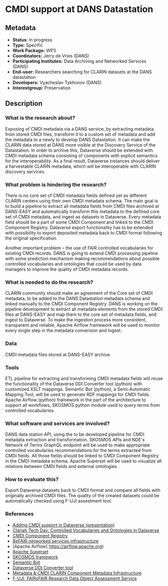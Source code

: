 # CMDI support at DANS Datastation
 
## Metadata
* **Status**: In progress
* **Type:** Specific
* **Work Package:** WP3
* **Coordinators:** Jerry de Vries (DANS)
* **Participating Institutes:** Data Archiving and Networked Services (DANS)
* **End-user:** Researchers searching for CLARIN datasets at the DANS datastation
* **Developers:** Vyacheslav Tykhonov (DANS)
* **Interestgroup:** Preservation
 
## Description
 
### What is the research about?
Exposing of CMDI metadata via a DANS service, by extracting metadata from stored CMDI files, transform it to a custom set of metadata and add the metadata to a newly to develop DANS Datastation. It can make the CLARIN data stored at DANS more visible at the Discovery Service of the Datastation. In order to archive this, Dataverse should be extended with CMDI metadata schema consisting of components with explicit semantics for the interoperability. As a final result, Dataverse instances should deliver a harvestable CLARIN metadata, which will be interoperable with CLARIN discovery services.
 
### What problem is hindering the research?
There is no core set of CMDI metadata fields defined yet as different CLARIN centers using their own CMDI metadata schema. The main goal is to build a pipeline to extract all metadata fields from CMDI files archived at DANS-EASY and automatically transform this metadata to the defined core set of CMDI metadata, and ingest as datasets in Dataverse. Every metadata field should be a part of some CMDI Component and linked to the CMDI Component Registry. Dataverse export functionality has to be extended with possibility to export deposited metadata back to CMDI format following the original specification. 

Another important problem – the use of FAIR controlled vocabularies for existing CMDI records. DANS is going to extend CMDI processing pipeline with some prediction mechanism making recommendations about possible controlled vocabularies and ontologies that could be used by data managers to improve the quality of CMDI metadata records. 
 
### What is needed to do the research?
CLARIN community should make an agreement of the Core set of CMDI metadata, to be added to the DANS Datastation metadata schema and linked manually to the CMDI Component Registry. DANS is working on the pipeline development to extract all metadata elements from the stored CMDI files at DANS-EASY and map them to the core set of metadata fields, and ingest to Dataverse. To make the ingestion process more consistent, transparent and reliable, Apache Airflow framework will be used to monitor every single step in the metadata conversion and ingest.
 
### Data
CMDI metadata files stored at DANS-EASY archive.
 
### Tools
ETL pipeline for extracting and transforming CMDI metadata fields will reuse the functionality of the Dataverse DDI Converter tool (python) with customized XSLT mappings. Semantic Bot (python), a Semi-Automatic Mapping Tool, will be used to generate RDF mappings for CMDI fields. Apache Airflow (python) framework in the part of the architecture to support all workflows, SKOSMOS python module used to query terms from controlled vocabularies. 
 
### What software and services are involved?
DANS data station API, using the to be developed pipeline for CMDI metadata extraction and transformation. SKOSMOS APIs and NDE's Network of Terms GraphQL endpoint will be used to make appropriate controlled vocabularies recommendations for the terms extracted from CMDI fields. All those fields should be linked to CMDI Component Registry in the CMDI metadata schema. 
Apache Superset will be used to visualize all relations between CMDI fields and external ontologies.
 
### How to evaluate this?
Export Dataverse datasets back to CMDI format and compare all fields with originally archived CMDI files. The quality of the created datasets could be automatically checked using F-UJI assestment tool. 
 
### References
* [Adding CMDI support in Dataverse (presentation)](https://www.slideshare.net/vty/clarin-cmdi-support-in-dataverse)
* [Clariah Tech Day: Controlled Vocabularies and Ontologies in Dataverse](https://www.slideshare.net/vty/clariah-tech-day-controlled-vocabularies-and-ontologies-in-dataverse) 
* [CMDI Component Registry](https://catalog.clarin.eu/ds/ComponentRegistry/#/)
* [BeFAIR networked services infrastructure](http://github.com/CoronaWhy/befair/)
* [Apache Airflow] https://airflow.apache.org)
* [Apache Superset](https://superset.apache.org)
* [SKOSMOS framework](http://skosmos.org)
* [Semantic Bot](https://github.com/opendatasoft/semantic-bot)
* [Dataverse DDI Converter tool](http://github.com/IQSS/dataverse-ddi-converter-tool)
* [Metadata & CMDI CLARIN Component Metadata Infrastructure](https://www.clarin.nl/sites/default/files/MetadataEnCMDI.pptx)
* [F-UJI, FAIRsFAIR Research Data Object Assessment Service](https://github.com/pangaea-data-publisher/fuji)


